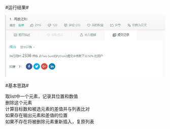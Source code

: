 #运行结果#      

![image](https://github.com/245730916/Leetcode/blob/master/result.png)

#基本思路#        

取list中一个元素，记录其位置和数值     
删除这个元素       
计算目标数和被选元素的差值并与列表比对     
如果存在输出元素和差值的位置       
如果不存在将被删除元素重新插入，复原列表      
